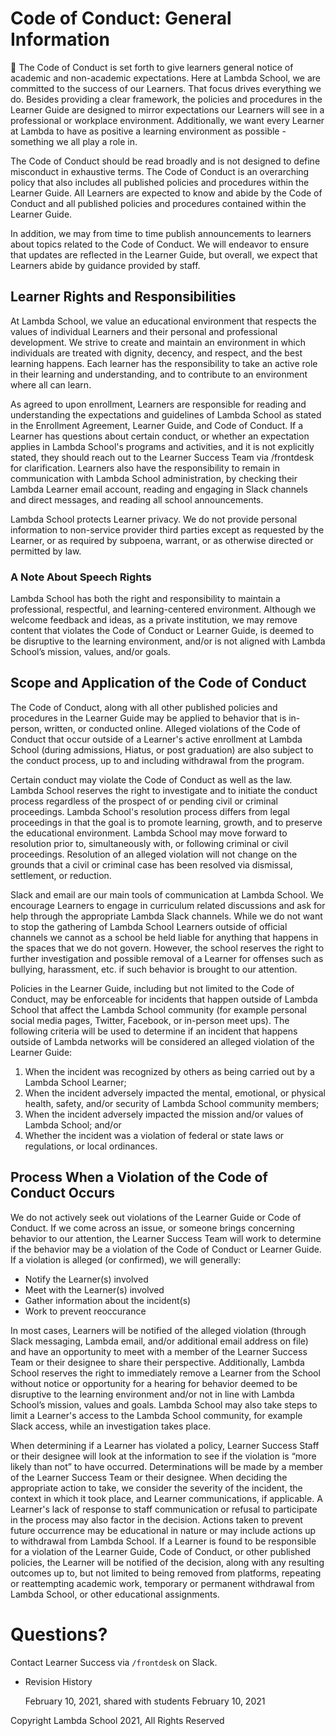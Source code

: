 # Code of Conduct: General Information

<aside>
🌟 The Code of Conduct is set forth to give learners general notice of academic and non-academic expectations. Here at Lambda School, we are committed to the success of our Learners. That focus drives everything we do. Besides providing a clear framework, the policies and procedures in the Learner Guide are designed to mirror expectations our Learners will see in a professional or workplace environment. Additionally, we want every Learner at Lambda to have as positive a learning environment as possible - something we all play a role in.

</aside>

The Code of Conduct should be read broadly and is not designed to define misconduct in exhaustive terms. The Code of Conduct is an overarching policy that also includes all published policies and procedures within the Learner Guide. All Learners are expected to know and abide by the Code of Conduct and all published policies and procedures contained within the Learner Guide.

In addition, we may from time to time publish announcements to learners about topics related to the Code of Conduct. We will endeavor to ensure that updates are reflected in the Learner Guide, but overall, we expect that Learners abide by guidance provided by staff.

## Learner Rights and Responsibilities

At Lambda School, we value an educational environment that respects the values of individual Learners and their personal and professional development. We strive to create and maintain an environment in which individuals are treated with dignity, decency, and respect, and the best learning happens. Each learner has the responsibility to take an active role in their learning and understanding, and to contribute to an environment where all can learn.

As agreed to upon enrollment, Learners are responsible for reading and understanding the expectations and guidelines of Lambda School as stated in the Enrollment Agreement, Learner Guide, and Code of Conduct. If a Learner has questions about certain conduct, or whether an expectation applies in Lambda School's programs and activities, and it is not explicitly stated, they should reach out to the Learner Success Team via /frontdesk for clarification. Learners also have the responsibility to remain in communication with Lambda School administration, by checking their Lambda Learner email account, reading and engaging in Slack channels and direct messages, and reading all school announcements.

Lambda School protects Learner privacy. We do not provide personal information to non-service provider third parties except as requested by the Learner, or as required by subpoena, warrant, or as otherwise directed or permitted by law.

### A Note About Speech Rights

Lambda School has both the right and responsibility to maintain a professional, respectful, and learning-centered environment. Although we welcome feedback and ideas, as a private institution, we may remove content that violates the Code of Conduct or Learner Guide, is deemed to be disruptive to the learning environment, and/or is not aligned with Lambda School’s mission, values, and/or goals.

## Scope and Application of the Code of Conduct

The Code of Conduct, along with all other published policies and procedures in the Learner Guide may be applied to behavior that is in-person, written, or conducted online. Alleged violations of the Code of Conduct that occur outside of a Learner's active enrollment at Lambda School (during admissions, Hiatus, or post graduation) are also subject to the conduct process, up to and including withdrawal from the program.

Certain conduct may violate the Code of Conduct as well as the law. Lambda School reserves the right to investigate and to initiate the conduct process regardless of the prospect of or pending civil or criminal proceedings. Lambda School's resolution process differs from legal proceedings in that the goal is to promote learning, growth, and to preserve the educational environment. Lambda School may move forward to resolution prior to, simultaneously with, or following criminal or civil proceedings. Resolution of an alleged violation will not change on the grounds that a civil or criminal case has been resolved via dismissal, settlement, or reduction.

Slack and email are our main tools of communication at Lambda School. We encourage Learners to engage in curriculum related discussions and ask for help through the appropriate Lambda Slack channels. While we do not want to stop the gathering of Lambda School Learners outside of official channels we cannot as a school be held liable for anything that happens in the spaces that we do not govern. However, the school reserves the right to further investigation and possible removal of a Learner for offenses such as bullying, harassment, etc. if such behavior is brought to our attention.

Policies in the Learner Guide, including but not limited to the Code of Conduct, may be enforceable for incidents that happen outside of Lambda School that affect the Lambda School community (for example personal social media pages, Twitter, Facebook, or in-person meet ups). The following criteria will be used to determine if an incident that happens outside of Lambda networks will be considered an alleged violation of the Learner Guide:

1. When the incident was recognized by others as being carried out by a Lambda School Learner;
2. When the incident adversely impacted the mental, emotional, or physical health, safety, and/or security of Lambda School community members;
3. When the incident adversely impacted the mission and/or values of Lambda School; and/or
4. Whether the incident was a violation of federal or state laws or regulations, or local ordinances.

## Process When a Violation of the Code of Conduct Occurs

We do not actively seek out violations of the Learner Guide or Code of Conduct. If we come across an issue, or someone brings concerning behavior to our attention, the Learner Success Team will work to determine if the behavior may be a violation of the Code of Conduct or Learner Guide. If a violation is alleged (or confirmed), we will generally:

- Notify the Learner(s) involved
- Meet with the Learner(s) involved
- Gather information about the incident(s)
- Work to prevent reoccurance

In most cases, Learners will be notified of the alleged violation (through Slack messaging, Lambda email, and/or additional email address on file) and have an opportunity to meet with a member of the Learner Success Team or their designee to share their perspective. Additionally, Lambda School reserves the right to immediately remove a Learner from the School without notice or opportunity for a hearing for behavior deemed to be disruptive to the learning environment and/or not in line with Lambda School’s mission, values and goals. Lambda School may also take steps to limit a Learner's access to the Lambda School community, for example Slack access, while an investigation takes place.

When determining if a Learner has violated a policy, Learner Success Staff or their designee will look at the information to see if the violation is “more likely than not” to have occurred. Determinations will be made by a member of the Learner Success Team or their designee. When deciding the appropriate action to take, we consider the severity of the incident, the context in which it took place, and Learner communications, if applicable. A Learner's lack of response to staff communication or refusal to participate in the process may also factor in the decision. Actions taken to prevent future occurrence may be educational in nature or may include actions up to withdrawal from Lambda School. If a Learner is found to be responsible for a violation of the Learner Guide, Code of Conduct, or other published policies, the Learner will be notified of the decision, along with any resulting outcomes up to, but not limited to being removed from platforms, repeating or reattempting academic work, temporary or permanent withdrawal from Lambda School, or other educational assignments.

# Questions?

Contact Learner Success via `/frontdesk` on Slack.

- Revision History
    
    February 10, 2021, shared with students February 10, 2021
    

Copyright Lambda School 2021, All Rights Reserved